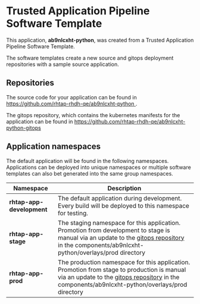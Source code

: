 # Trusted Application Pipeline Software Template

This application, **ab9nlcxht-python**, was created from a Trusted Application Pipeline Software Template.

The software templates create a new source and gitops deployment repositories with a sample source application. 

## Repositories

The source code for your application can be found in [https://github.com/rhtap-rhdh-qe/ab9nlcxht-python ](https://github.com/rhtap-rhdh-qe/ab9nlcxht-python ).
 
The gitops repository, which contains the kubernetes manifests for the application can be found in 
[https://github.com/rhtap-rhdh-qe/ab9nlcxht-python-gitops ](https://github.com/rhtap-rhdh-qe/ab9nlcxht-python-gitops ) 

## Application namespaces 

The default application will be found in the following namespaces. Applications can be deployed into unique namespaces or multiple software templates can also bet generated into the same group namespaces.  

|  Namespace   |  Description   |  
| -------- | -------- |   
| **rhtap-app-development** | The default application during development. Every build will be deployed to this namespace for testing. | 
| **rhtap-app-stage** | The staging namespace for this application. Promotion from development to stage is manual via an update to the [gitops repository](https://github.com/rhtap-rhdh-qe/ab9nlcxht-python-gitops ) in the components/ab9nlcxht-python/overlays/prod directory |  
| **rhtap-app-prod** | The production namespace for this application. Promotion from stage to production is manual via an update to the [gitops repository](https://github.com/rhtap-rhdh-qe/ab9nlcxht-python-gitops ) in the components/ab9nlcxht-python/overlays/prod directory | 
